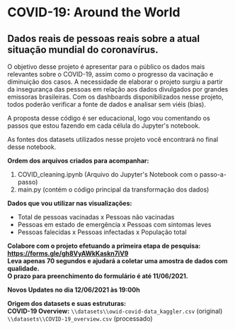 # COVID-19: Around the World 

## Dados reais de pessoas reais sobre a atual situação mundial do coronavírus.

O objetivo desse projeto é apresentar para o público os dados mais relevantes sobre o COVID-19, assim como o progresso da vacinação e diminuição dos casos. A necessidade de elaborar o projeto surgiu a partir da insegurança das pessoas em relação aos dados divulgados por grandes emissoras brasileiras. Com os dashboards disponibilizados nesse projeto, todos poderão verificar a fonte de dados e analisar sem viéis (bias).

<p>A proposta desse código é ser educacional, logo vou comentando os passos que estou fazendo em cada célula do Jupyter's notebook.</p>
<p>As fontes dos datasets utilizados nesse projeto você encontrará no final desse notebook.</p>

**Ordem dos arquivos criados para acompanhar:**

1. COVID_cleaning.ipynb (Arquivo do Jupyter's Notebook com o passo-a-passo)
2. main.py (contém o código principal da transformação dos dados)

**Dados que vou utilizar nas visualizações:**

- Total de pessoas vacinadas x Pessoas não vacinadas
- Pessoas em estado de emergência x Pessoas com sintomas leves
- Pessoas falecidas x Pessoas infectadas x População total

**Colabore com o projeto efetuando a primeira etapa de pesquisa: https://forms.gle/gh8VyAWkKaskn7iV9 <br />
Leva apenas 70 segundos e ajudará a coletar uma amostra de dados com qualidade. <br />
O prazo para preenchimento do formulário é até 11/06/2021.**  <p>
**Novos Updates no dia 12/06/2021 às 19:00h**

**Origem dos datasets e suas estruturas:** <br />
**COVID-19 Overview:** ```\\datasets\\owid-covid-data_kaggler.csv``` (original) <br />
```\\datasets\\COVID-19_overview.csv``` (processado) 